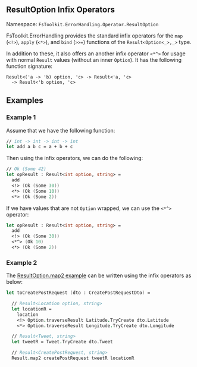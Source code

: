 ## ResultOption Infix Operators

Namespace: `FsToolkit.ErrorHandling.Operator.ResultOption`

FsToolkit.ErrorHandling provides the standard infix operators for the `map` (`<!>`), `apply` (`<*>`), and `bind` (`>>=`) functions of the `Result<Option<_>,_>` type.

In addition to these, it also offers an another infix operator `<*^>` for usage with normal `Result` values (without an inner `Option`). It has the following function signature:

```
Result<('a -> 'b) option, 'c> -> Result<'a, 'c> 
  -> Result<'b option, 'c>
```

## Examples

### Example 1

Assume that we have the following function:

```fsharp
// int -> int -> int -> int
let add a b c = a + b + c
```

Then using the infix operators, we can do the following:

```fsharp
// Ok (Some 42)
let opResult : Result<int option, string> =
  add
  <!> (Ok (Some 30)) 
  <*> (Ok (Some 10)) 
  <*> (Ok (Some 2)) 
```

If we have values that are not `Option` wrapped, we can use the `<*^>` operator:

```fsharp
let opResult : Result<int option, string> =
  add
  <!> (Ok (Some 30)) 
  <*^> (Ok 10) 
  <*> (Ok (Some 2))
```

### Example 2

The [ResultOption.map2 example](../resultOption/map2.md#example-2) can be written using the infix operators as below:

```fsharp
let toCreatePostRequest (dto : CreatePostRequestDto) = 

  // Result<Location option, string>
  let locationR = 
    location
    <!> Option.traverseResult Latitude.TryCreate dto.Latitude
    <*> Option.traverseResult Longitude.TryCreate dto.Longitude

  // Result<Tweet, string>
  let tweetR = Tweet.TryCreate dto.Tweet

  // Result<CreatePostRequest, string>
  Result.map2 createPostRequest tweetR locationR
```
